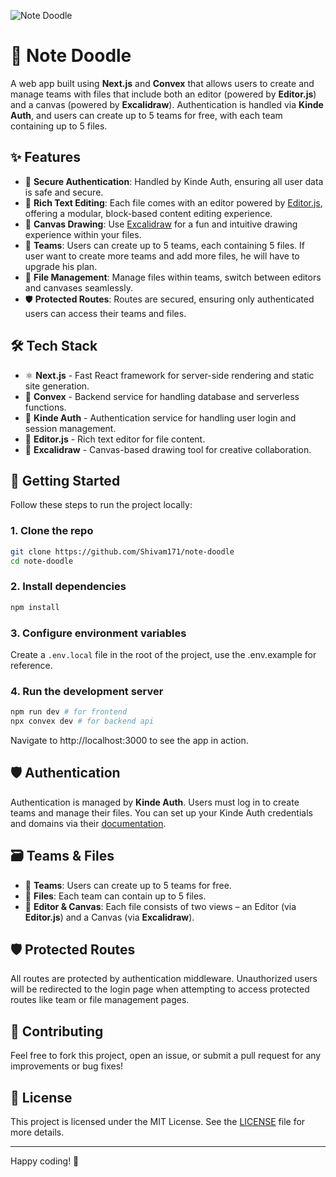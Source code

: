 ![Note Doodle](https://github.com/user-attachments/assets/be7f117c-7a2e-4a3d-a743-b1b697ba1fc3)

# 🧽 Note Doodle

A web app built using **Next.js** and **Convex** that allows users to create and manage teams with files that include both an editor (powered by **Editor.js**) and a canvas (powered by **Excalidraw**). Authentication is handled via **Kinde Auth**, and users can create up to 5 teams for free, with each team containing up to 5 files.

## ✨ Features

- 🔐 **Secure Authentication**: Handled by Kinde Auth, ensuring all user data is safe and secure.
- 📝 **Rich Text Editing**: Each file comes with an editor powered by [Editor.js](https://editorjs.io/), offering a modular, block-based content editing experience.
- 🎨 **Canvas Drawing**: Use [Excalidraw](https://excalidraw.com/) for a fun and intuitive drawing experience within your files.
- 👥 **Teams**: Users can create up to 5 teams, each containing 5 files. If user want to create more teams and add more files, he will have to upgrade his plan.
- 📂 **File Management**: Manage files within teams, switch between editors and canvases seamlessly.
- 🛡️ **Protected Routes**: Routes are secured, ensuring only authenticated users can access their teams and files.

## 🛠️ Tech Stack

- ⚛️ **Next.js** - Fast React framework for server-side rendering and static site generation.
- 🔄 **Convex** - Backend service for handling database and serverless functions.
- 🔐 **Kinde Auth** - Authentication service for handling user login and session management.
- 📝 **Editor.js** - Rich text editor for file content.
- 🎨 **Excalidraw** - Canvas-based drawing tool for creative collaboration.

## 🚀 Getting Started

Follow these steps to run the project locally:

### 1. Clone the repo

```bash
git clone https://github.com/Shivam171/note-doodle
cd note-doodle
```

### 2. Install dependencies

```bash
npm install
```

### 3. Configure environment variables

Create a `.env.local` file in the root of the project, use the .env.example for reference.

### 4. Run the development server

```bash
npm run dev # for frontend
npx convex dev # for backend api
```

Navigate to http://localhost:3000 to see the app in action.

## 🛡️ Authentication

Authentication is managed by **Kinde Auth**. Users must log in to create teams and manage their files. You can set up your Kinde Auth credentials and domains via their [documentation](https://kinde.com/docs).

## 🗃️ Teams & Files

- 🏢 **Teams**: Users can create up to 5 teams for free.
- 📂 **Files**: Each team can contain up to 5 files.
- 🔄 **Editor & Canvas**: Each file consists of two views – an Editor (via **Editor.js**) and a Canvas (via **Excalidraw**).

## 🛡️ Protected Routes

All routes are protected by authentication middleware. Unauthorized users will be redirected to the login page when attempting to access protected routes like team or file management pages.

## 🤝 Contributing

Feel free to fork this project, open an issue, or submit a pull request for any improvements or bug fixes!

## 📝 License

This project is licensed under the MIT License. See the [LICENSE](LICENSE) file for more details.

---

Happy coding! 🚀
